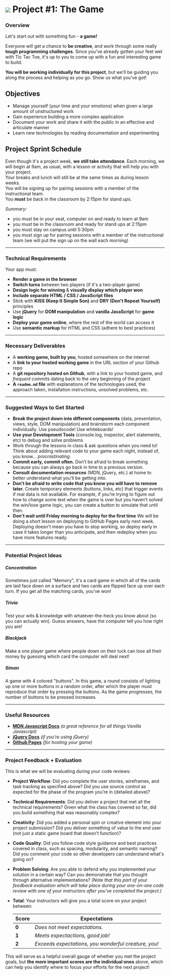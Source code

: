 # ![](https://ga-dash.s3.amazonaws.com/production/assets/logo-9f88ae6c9c3871690e33280fcf557f33.png) Project #1: The Game

### Overview

Let's start out with something fun - **a game!**

Everyone will get a chance to **be creative**, and work through some really **tough programming challenges**. Since you've already gotten your feet wet with Tic Tac Toe, it's up to you to come up with a fun and interesting game to build.

**You will be working individually for this project**, but we'll be guiding you along the process and helping as you go. Show us what you've got!

## Objectives

- Manage yourself (your time and your emotions) when given a large amount of unstructured work
- Gain experience building a more complex application
- Document your work and share it with the public in an effective and articulate manner
- Learn new technologies by reading documentation and experimenting

## Project Sprint Schedule

Even though it's a project week, **we still take attendance**. Each morning, we will begin at 9am, as usual, with a lesson or activity that will help you with your project.  
Your breaks and lunch will still be at the same times as during lesson weeks.  
You will be signing up for pairing sessions with a member of the instructional team.  
You **must** be back in the classroom by 2:15pm for stand ups.  

*Summary:*

- you must be in your seat, computer on and ready to learn at 9am
- you must be in the classroom and ready for stand ups at 2:15pm
- you must stay on campus until 5:30pm
- you must sign up for pairing sessions with a member of the instructional team (we will put the sign up on the wall each morning)

---

### Technical Requirements

Your app must:

* **Render a game in the browser**
* **Switch turns** between two players (if it's a two-player game)
* **Design logic for winning** & **visually display which player won**
* **Include separate HTML / CSS / JavaScript files**
* Stick with **KISS (Keep It Simple Son)** and **DRY (Don't Repeat Yourself)** principles
* Use **jQuery** for **DOM manipulation** and **vanilla JavaScript** for **game logic**
* **Deploy your game online**, where the rest of the world can access it
* Use **semantic markup** for HTML and CSS (adhere to best practices)

---

### Necessary Deliverables

* A **working game, built by you**, hosted somewhere on the internet
* A **link to your hosted working game** in the URL section of your Github repo
* A **git repository hosted on Github**, with a link to your hosted game, and *frequent commits* dating back to the very beginning of the project
* **A ``readme.md`` file** with explanations of the technologies used, the approach taken, installation instructions, unsolved problems, etc.

---

### Suggested Ways to Get Started

* **Break the project down into different components** (data, presentation, views, style, DOM manipulation) and brainstorm each component individually. Use pseudocode! Use whiteboards!
* **Use your Development Tools** (console.log, inspector, alert statements, etc) to debug and solve problems
* Work through the lessons in class & ask questions when you need to! Think about adding relevant code to your game each night, instead of, you know... _procrastinating_.
* **Commit early, commit often.** Don’t be afraid to break something because you can always go back in time to a previous version.
* **Consult documentation resources** (MDN, jQuery, etc.) at home to better understand what you’ll be getting into.
* **Don’t be afraid to write code that you know you will have to remove later.** Create temporary elements (buttons, links, etc) that trigger events if real data is not available. For example, if you’re trying to figure out how to change some text when the game is over but you haven’t solved the win/lose game logic, you can create a button to simulate that until then.
* **Don't wait until Friday morning to deploy for the first time** We will be doing a short lesson on deploying to GitHub Pages early next week. Deploying doesn't mean you have to stop working, so deploy early in case it takes longer than you anticipate, and then redeploy when you have more features ready.

---

### Potential Project Ideas

##### Concentration
Sometimes just called "Memory", it's a card game in which all of the cards are laid face down on a surface and two cards are flipped face up over each turn. If you get all the matching cards, you've won!

##### Trivia
Test your wits & knowledge with whatever-the-heck you know about (so you can actually win). Guess answers, have the computer tell you how right you are!

##### Blackjack
Make a one player game where people down on their luck can lose all their money by guessing which card the computer will deal next!

##### Simon
A game with 4 colored "buttons". In this game, a round consists of lighting up one or more buttons in a random order, after which the player must reproduce that order by pressing the buttons. As the game progresses, the number of buttons to be pressed increases.

---

### Useful Resources

* **[MDN Javascript Docs](https://developer.mozilla.org/en-US/docs/Web/JavaScript)** _(a great reference for all things Vanilla Javascript)_
* **[jQuery Docs](http://api.jquery.com)** _(if you're using jQuery)_
* **[Github Pages](https://pages.github.com)** _(for hosting your game)_

---

### Project Feedback + Evaluation

This is what we will be evaluating during your code reviews:

* __Project Workflow__: Did you complete the user stories, wireframes, and task tracking as specified above? Did you use source control as expected for the phase of the program you’re in (detailed above)?

* __Technical Requirements__: Did you deliver a project that met all the technical requirements? Given what the class has covered so far, did you build something that was reasonably complex?

* __Creativity__: Did you added a personal spin or creative element into your project submission? Did you deliver something of value to the end user (not just a static game board that doesn't function)?

* __Code Quality__: Did you follow code style guidance and best practices covered in class, such as spacing, modularity, and semantic naming? Did you comment your code so other developers can understand what's going on?

* __Problem Solving__: Are you able to defend why you implemented your solution in a certain way? Can you demonstrate that you thought through alternative implementations? _(Note that this part of your feedback evaluation which will take place during your one-on-one code review with one of your instructors after you've completed the project.)_

* __Total__: Your instructors will give you a total score on your project between:

    Score | Expectations
    ----- | ------------
    **0** | _Does not meet expectations._
    **1** | _Meets expectactions, good job!_
    **2** | _Exceeds expectations, you wonderful creature, you!_

This will serve as a helpful overall gauge of whether you met the project goals, but __the more important scores are the individual ones__ above, which can help you identify where to focus your efforts for the next project!